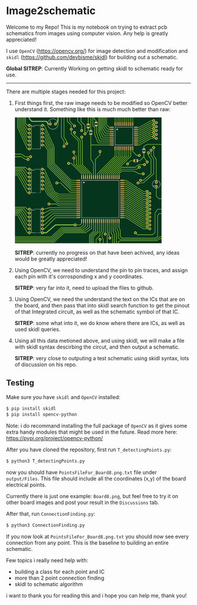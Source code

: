 # Image2schematic

Welcome to my Repo! This is my notebook on trying to extract pcb schematics from images using computer vision. Any help is greatly appreciated!

I use `OpenCV` (https://opencv.org/) for image detection and modification and `skidl` (https://github.com/devbisme/skidl) for building out a schematic.  

**Global SITREP**: Currently Working on getting skidl to schematic ready for use.

---------------------------------------------------

There are multiple stages needed for this project:

1. First things first, the raw image needs to be modified so OpenCV better understand it. Something like this is much much better than raw:

    <p align="left"><img src="assets/Example_images/Board_images/Board7.png" alt="assets/Example_images/Board_images/Board7.png" width="400"/></p>

    **SITREP**: currently no progress on that have been achived, any ideas would be greatly appreciated!


2. Using OpenCV, we need to understand the pin to pin traces, and assign each pin with it's corrosponding x and y coordinates.

    **SITREP**: very far into it, need to upload the files to github.

3. Using OpenCV, we need the understand the text on the ICs that are on the board, and then pass that into skidl search function to get the pinout of that Integrated circuit, as well as the schematic symbol of that IC.

    **SITREP**: some what into it, we do know where there are ICs, as well as used skidl queries.

4. Using all this data metioned above, and using skidl, we will make a file with skidl syntax descirbing the circut, and then output a schematic.

    **SITREP**: very close to outputing a test schematic using skidl syntax, lots of discussion on his repo.


## Testing

Make sure you have `skidl` and `OpenCV` installed:

```bash
$ pip install skidl
$ pip install opencv-python
```

Note: i do recommand installing the full package of `OpenCV` as it gives some extra handy modules that might be used in the future. Read more here: https://pypi.org/project/opencv-python/

After you have cloned the repository, first run `T_detectingPoints.py`:

```bash
$ python3 T_detectingPoints.py
```

now you should have `PointsFileFor_Board8.png.txt` file under `output/Files`. This file should include all the coordinates (x,y) of the board electrical points.

Currently there is just one example: `Board8.png`, but feel free to try it on other board images and post your result in the `Discussions` tab.

After that, run `ConnectionFinding.py`:

```bash
$ python3 ConnectionFinding.py
```

If you now look at `PointsFileFor_Board8.png.txt` you should now see every connection from any point. This is the baseline to building an entire schematic.

Few topics i really need help with:

- building a class for each point and IC
- more than 2 point connection finding
- skidl to schematic algorithm

i want to thank you for reading this and i hope you can help me, thank you!


